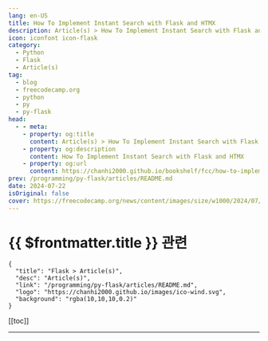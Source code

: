 ```yaml
---
lang: en-US
title: How To Implement Instant Search with Flask and HTMX
description: Article(s) > How To Implement Instant Search with Flask and HTMX
icon: iconfont icon-flask
category: 
  - Python
  - Flask
  - Article(s)
tag: 
  - blog
  - freecodecamp.org
  - python
  - py
  - py-flask
head:
  - - meta:
    - property: og:title
      content: Article(s) > How To Implement Instant Search with Flask and HTMX
    - property: og:description
      content: How To Implement Instant Search with Flask and HTMX
    - property: og:url
      content: https://chanhi2000.github.io/bookshelf/fcc/how-to-implement-instant-search-with-flask-and-htmx.html
prev: /programming/py-flask/articles/README.md
date: 2024-07-22
isOriginal: false
cover: https://freecodecamp.org/news/content/images/size/w1000/2024/07/instant-search.png
---
```


# {{ $frontmatter.title }} 관련

```component VPCard
{
  "title": "Flask > Article(s)",
  "desc": "Article(s)",
  "link": "/programming/py-flask/articles/README.md",
  "logo": "https://chanhi2000.github.io/images/ico-wind.svg",
  "background": "rgba(10,10,10,0.2)"
}
```

[[toc]]

---

<SiteInfo
  name="How To Implement Instant Search with Flask and HTMX"
  desc="Instant search is a feature that shows search results as users type their query. Instead of waiting for a full page reload or submitting a form, results appear instantly, allowing users to find what they are looking for quickly. For example, when you start typing in a search box, suggestions..."
  url="https://freecodecamp.org/news/how-to-implement-instant-search-with-flask-and-htmx"
  logo="https://cdn.freecodecamp.org/universal/favicons/favicon.ico"
  preview="https://freecodecamp.org/news/content/images/size/w1000/2024/07/instant-search.png"/>

<!-- TODO: 작성 -->

